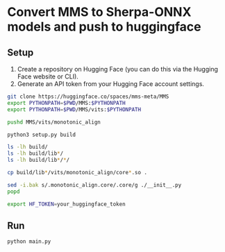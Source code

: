 # Convert MMS to Sherpa-ONNX models and push to huggingface


## Setup

1. Create a repository on Hugging Face (you can do this via the Hugging Face website or CLI).
2. Generate an API token from your Hugging Face account settings.


```bash
git clone https://huggingface.co/spaces/mms-meta/MMS
export PYTHONPATH=$PWD/MMS:$PYTHONPATH
export PYTHONPATH=$PWD/MMS/vits:$PYTHONPATH

pushd MMS/vits/monotonic_align

python3 setup.py build

ls -lh build/
ls -lh build/lib*/
ls -lh build/lib*/*/

cp build/lib*/vits/monotonic_align/core*.so .

sed -i.bak s/.monotonic_align.core/.core/g ./__init__.py
popd

export HF_TOKEN=your_huggingface_token
```

## Run

```bash
python main.py
```
